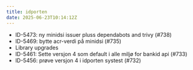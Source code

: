 ```yaml
---
title: idporten
date: 2025-06-23T10:14:12Z
---
```

- ID-5473: ny minidsi issuer pluss dependabots and trivy (#738)
- ID-5469: bytte acr-verdi på minidsi (#735)
- Library upgrades
- ID-5461: Sette versjon 4 som default i alle miljø for bankid api (#733)
- ID-5456: prøve versjon 4 i idporten systest (#732)

